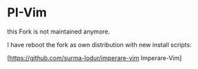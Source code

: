 # PI-Vim

this Fork is not maintained anymore.

I have reboot the fork as own distribution with new install scripts:

[https://github.com/surma-lodur/imperare-vim Imperare-Vim]
